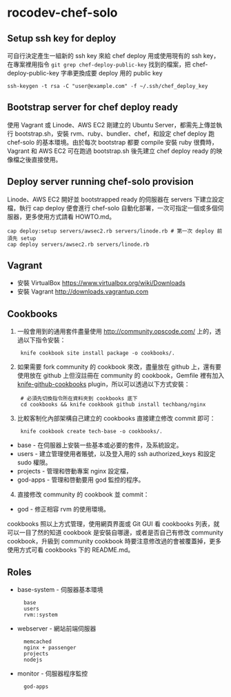 # rocodev-chef-solo

## Setup ssh key for deploy

可自行決定產生一組新的 ssh key 來給 chef deploy 用或使用現有的 ssh key，在專案裡用指令 `git grep chef-deploy-public-key` 找到的檔案，把 chef-deploy-public-key 字串更換成要 deploy 用的 public key

    ssh-keygen -t rsa -C "user@example.com" -f ~/.ssh/chef_deploy_key

## Bootstrap server for chef deploy ready

使用 Vagrant 或 Linode、AWS EC2 剛建立的 Ubuntu Server，都需先上傳並執行 bootstrap.sh，安裝 rvm、ruby、bundler、chef，和設定 chef deploy 跑 chef-solo 的基本環境。由於每次 bootstrap 都要 compile 安裝 ruby 很費時，Vagrant 和 AWS EC2 可在跑過 bootstrap.sh 後先建立 chef deploy ready 的映像檔之後直接使用。

## Deploy server running chef-solo provision

Linode、AWS EC2 開好並 bootstrapped ready 的伺服器在 servers 下建立設定檔，執行 cap deploy 便會進行 chef-solo 自動化部署，一次可指定一個或多個伺服器，更多使用方式請看 HOWTO.md。

    cap deploy:setup servers/awsec2.rb servers/linode.rb # 第一次 deploy 前須先 setup
    cap deploy servers/awsec2.rb servers/linode.rb

## Vagrant

* 安裝 VirtualBox https://www.virtualbox.org/wiki/Downloads
* 安裝 Vagrant http://downloads.vagrantup.com

## Cookbooks

1. 一般會用到的通用套件盡量使用 http://community.opscode.com/ 上的，透過以下指令安裝：

        knife cookbook site install package -o cookbooks/.

2. 如果需要 fork community 的 cookbook 來改，盡量放在 github 上，還有要使用放在 github 上但沒註冊在 community 的 cookbook，Gemfile 裡有加入 [knife-github-cookbooks](https://github.com/websterclay/knife-github-cookbooks) plugin，所以可以透過以下方式安裝：

        # 必須先切換指令所在資料夾到 cookbooks 底下
        cd cookbooks && knife cookbook github install techbang/nginx

3. 比較客制化內部架構自己建立的 cookbooks 直接建立修改 commit 即可：

        knife cookbook create tech-base -o cookbooks/.

* base     - 在伺服器上安裝一些基本或必要的套件，及系統設定。
* users    - 建立管理使用者賬號，以及登入用的 ssh authorized_keys 和設定 sudo 權限。
* projects - 管理和啓動專案 nginx 設定檔，
* god-apps - 管理和啓動要用 god 監控的程序。

4. 直接修改 community 的 cookbook 並 commit：

* god - 修正相容 rvm 的使用環境。

cookbooks 照以上方式管理，使用網頁界面或 Git GUI 看 cookbooks 列表，就可以一目了然的知道 cookbook 是安裝自哪邊，或者是否自己有修改 community cookbook，升級到 community cookbook 時要注意修改過的會被覆蓋掉，更多使用方式可看 cookbooks 下的 README.md。

## Roles

* base-system - 伺服器基本環境

        base
        users
        rvm::system

* webserver - 網站前端伺服器

        memcached
        nginx + passenger
        projects
        nodejs

* monitor - 伺服器程序監控

        god-apps
